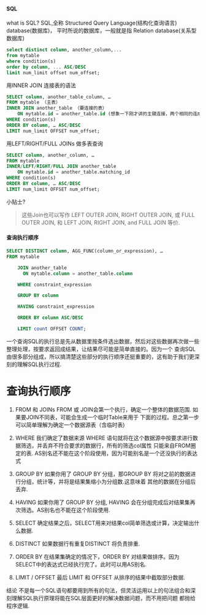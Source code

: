 
#### **SQL**

what is SQL?
SQL,全称 Structured Query Language(结构化查询语言)
database(数据库)， 平时所说的数据库，一般就是指 Relation database(关系型数据库)
```SQL
select distinct column, another_column,...
from mytable
where condition(s)
order by column, ... ASC/DESC
limit num_limit offset num_offset;
```

用INNER JOIN 连接表的语法
```SQL
SELECT column, another_table_column, …
FROM mytable （主表）
INNER JOIN another_table （要连接的表）
    ON mytable.id = another_table.id (想象一下刚才讲的主键连接，两个相同的连成1条)
WHERE condition(s)
ORDER BY column, … ASC/DESC
LIMIT num_limit OFFSET num_offset;
```
用LEFT/RIGHT/FULL JOINs 做多表查询

```SQL
SELECT column, another_column, …
FROM mytable
INNER/LEFT/RIGHT/FULL JOIN another_table
    ON mytable.id = another_table.matching_id
WHERE condition(s)
ORDER BY column, … ASC/DESC
LIMIT num_limit OFFSET num_offset;
```

小贴士?

> 这些Join也可以写作 LEFT OUTER JOIN, RIGHT OUTER JOIN, 或 FULL OUTER JOIN, 和 LEFT JOIN, RIGHT JOIN, and FULL JOIN 等价.


#### 查询执行顺序
```SQL
SELECT DISTINCT column, AGG_FUNC(column_or_expression), …
FROM mytable

    JOIN another_table
      ON mytable.column = another_table.column

    WHERE constraint_expression

    GROUP BY column

    HAVING constraint_expression

    ORDER BY column ASC/DESC

    LIMIT count OFFSET COUNT;
```
一个查询SQL的执行总是先从数据里按条件选出数据，然后对这些数据再次做一些整理处理，按要求返回成结果，让结果尽可能是简单直接的。因为一个 查询SQL由很多部分组成，所以搞清楚这些部分的执行顺序还挺重要的，这有助于我们更深刻的理解SQL执行过程.

# 查询执行顺序
1. FROM 和 JOINs
FROM 或 JOIN会第一个执行，确定一个整体的数据范围. 如果要JOIN不同表，可能会生成一个临时Table来用于 下面的过程。总之第一步可以简单理解为确定一个数据源表（含临时表)

2. WHERE
我们确定了数据来源 WHERE 语句就将在这个数据源中按要求进行数据筛选，并丢弃不符合要求的数据行，所有的筛选col属性 只能来自FROM圈定的表. AS别名还不能在这个阶段使用，因为可能别名是一个还没执行的表达式

3. GROUP BY
如果你用了 GROUP BY 分组，那GROUP BY 将对之前的数据进行分组，统计等，并将是结果集缩小为分组数.这意味着 其他的数据在分组后丢弃.

4. HAVING
如果你用了 GROUP BY 分组, HAVING 会在分组完成后对结果集再次筛选。AS别名也不能在这个阶段使用.

5. SELECT
确定结果之后，SELECT用来对结果col简单筛选或计算，决定输出什么数据.

6. DISTINCT
如果数据行有重复DISTINCT 将负责排重.

7. ORDER BY
在结果集确定的情况下，ORDER BY 对结果做排序。因为SELECT中的表达式已经执行完了。此时可以用AS别名.

8. LIMIT / OFFSET
最后 LIMIT 和 OFFSET 从排序的结果中截取部分数据.

结论
不是每一个SQL语句都要用到所有的句法，但灵活运用以上的句法组合和深刻理解SQL执行原理将能在SQL层面更好的解决数据问题，而不用把问题 都抛给程序逻辑.
